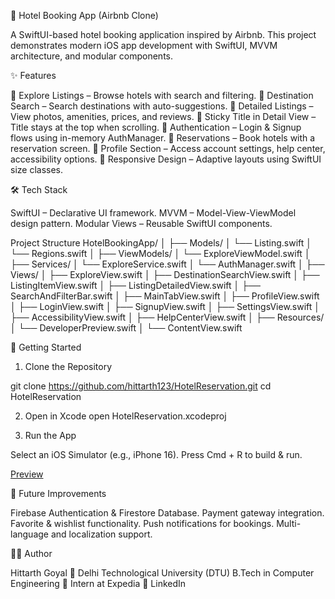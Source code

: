 🏨 Hotel Booking App (Airbnb Clone)

A SwiftUI-based hotel booking application inspired by Airbnb.
This project demonstrates modern iOS app development with SwiftUI, MVVM architecture, and modular components.

✨ Features

🔎 Explore Listings – Browse hotels with search and filtering.
📍 Destination Search – Search destinations with auto-suggestions.
🏡 Detailed Listings – View photos, amenities, prices, and reviews.
📌 Sticky Title in Detail View – Title stays at the top when scrolling.
👤 Authentication – Login & Signup flows using in-memory AuthManager.
📅 Reservations – Book hotels with a reservation screen.
📑 Profile Section – Access account settings, help center, accessibility options.
📱 Responsive Design – Adaptive layouts using SwiftUI size classes.

🛠️ Tech Stack

SwiftUI – Declarative UI framework.
MVVM – Model-View-ViewModel design pattern.
Modular Views – Reusable SwiftUI components.

Project Structure
HotelBookingApp/
│
├── Models/
│   └── Listing.swift
│   └── Regions.swift
│
├── ViewModels/
│   └── ExploreViewModel.swift
│
├── Services/
│   └── ExploreService.swift
│   └── AuthManager.swift
│
├── Views/
│   ├── ExploreView.swift
│   ├── DestinationSearchView.swift
│   ├── ListingItemView.swift
│   ├── ListingDetailedView.swift
│   ├── SearchAndFilterBar.swift
│   ├── MainTabView.swift
│   ├── ProfileView.swift
│   ├── LoginView.swift
│   ├── SignupView.swift
│   ├── SettingsView.swift
│   ├── AccessibilityView.swift
│   ├── HelpCenterView.swift
│
├── Resources/
│   └── DeveloperPreview.swift
│
└── ContentView.swift

🚀 Getting Started


 1. Clone the Repository

git clone https://github.com/hittarth123/HotelReservation.git
cd HotelReservation

2. Open in Xcode
 open HotelReservation.xcodeproj

3. Run the App

Select an iOS Simulator (e.g., iPhone 16).
Press Cmd + R to build & run.

[Preview
]([url](https://drive.google.com/file/d/1Sdg7xzxQ_H9qi5Ler2TptXyqBFWZqGyS/view?usp=sharing))

🔮 Future Improvements

Firebase Authentication & Firestore Database.
Payment gateway integration.
Favorite & wishlist functionality.
Push notifications for bookings.
Multi-language and localization support.

👨‍💻 Author

Hittarth Goyal
📍 Delhi Technological University (DTU) B.Tech in Computer Engineering
💼 Intern at Expedia
🔗 LinkedIn

